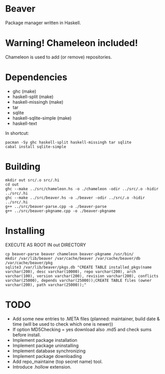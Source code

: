 # Beaver
Package manager written in Haskell.

# Warning! Chameleon included!
Chameleon is used to add (or remove) repositories.

# Dependencies
- ghc (make)
- haskell-split (make)
- haskell-missingh (make)
- tar
- sqlite
- haskell-sqlite-simple (make)
- haskell-text

In shortcut:
```
pacman -Sy ghc haskell-split haskell-missingh tar sqlite
cabal install sqlite-simple
```

# Building
```
mkdir out src/.o src/.hi
cd out
ghc --make ../src/chameleon.hs -o ./chameleon -odir ../src/.o -hidir ../src/.hi
ghc --make ../src/beaver.hs -o ./beaver -odir ../src/.o -hidir ../src/.hi
g++ ../src/beaver-parse.cpp -o ./beaver-parse
g++ ../src/beaver-pkgname.cpp -o ./beaver-pkgname
```

# Installing
EXECUTE AS ROOT IN out DIRECTORY
```
cp beaver-parse beaver chameleon beaver-pkgname /usr/bin/
mkdir /var/lib/beaver /var/cache/beaver /var/cache/beaver/db /var/cache/beaver/pkg
sqlite3 /var/lib/beaver/pkgs.db "CREATE TABLE installed_pkgs(name varchar(200), desc varchar(10000), repo varchar(200), arch varchar(100), version varchar(200), revision varchar(200), conflicts varchar(25000), depends varchar(25000));CREATE TABLE files (owner varchar(200), path varchar(25000));"
```

# TODO
- Add some new entries to .META files (planned: maintainer, build date & time (will be used to check which one is newer))
- If option MD5Checking = yes download also <pkgname>.md5 and check sums before install.
- Implement package installation
- Implement package uninstalling
- Implement database synchronizing
- Implement package downloading
- Add repo_maintaine (top secret name) tool.
- Introduce .hollow extension.
